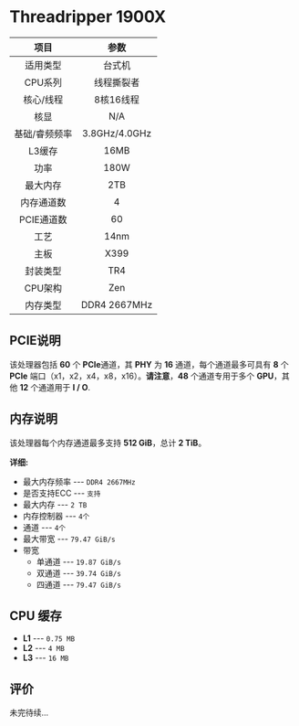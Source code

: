 # Threadripper 1900X

| 项目 | 参数 |
| :------: | :------: |
|适用类型 | 台式机|
|CPU系列| 线程撕裂者 |
|核心/线程| 8核16线程|
|核显| N/A |
|基础/睿频频率 |3.8GHz/4.0GHz|
| L3缓存| 16MB|
|功率| 180W |
|最大内存| 2TB |
|内存通道数| 4 |
|PCIE通道数| 60 |
|工艺|14nm |
|主板| X399 |
|封装类型| TR4 |
|CPU架构|  Zen  |
|内存类型| DDR4 2667MHz |

## PCIE说明

该处理器包括 **60** 个 **PCIe**通道，其 **PHY** 为 **16** 通道，每个通道最多可具有 **8** 个 **PCIe** 端口（x1，x2，x4，x8，x16）。**请注意**，**48** 个通道专用于多个 **GPU**，其他 **12** 个通道用于 **I / O**.

## 内存说明

该处理器每个内存通道最多支持 **512 GiB**，总计 **2 TiB**。

**详细:**

- 最大内存频率 --- `DDR4 2667MHz`
- 是否支持ECC --- `支持` 
- 最大内存 --- `2 TB`
- 内存控制器 --- `4个` 
- 通道 --- `4个` 
- 最大带宽 --- `79.47 GiB/s` 
- 带宽
	- 单通道 --- `19.87 GiB/s` 
	- 双通道 --- `39.74 GiB/s` 
	- 四通道 --- `79.47 GiB/s` 

## CPU 缓存

- **L1** --- `0.75 MB`
- **L2** --- `4 MB`
- **L3** --- `16 MB`

## 评价

 未完待续...
